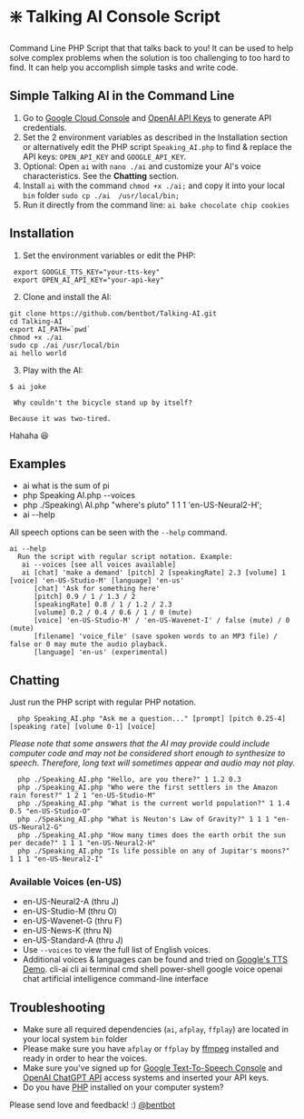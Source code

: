 # :sparkle: Talking AI Console Script

Command Line PHP Script that that talks back to you! It can be used to help solve complex problems when the solution is too challenging to too hard to find. It can help you accomplish simple tasks and write code. 

## Simple Talking AI in the Command Line
 1. Go to [Google Cloud Console](https://console.cloud.google.com/) and [OpenAI API 
Keys](https://platform.openai.com/account/api-keys) to generate API credentials.
 2. Set the 2 environment variables as described in the Installation section or alternatively edit the PHP script 
`Speaking_AI.php` to find & replace the API keys: `OPEN_API_KEY` and `GOOGLE_API_KEY`.
 3. Optional: Open `ai` with `nano ./ai` and customize your AI's voice characteristics. See the **Chatting** section.
 4. Install `ai` with the command `chmod +x ./ai;` and copy it into your local `bin` folder `sudo cp ./ai 
/usr/local/bin;` 
 5. Run it directly from the command line: `ai bake chocolate chip cookies`

## Installation

1. Set the environment variables or edit the PHP:
 ```
  export GOOGLE_TTS_KEY="your-tts-key"
  export OPEN_AI_API_KEY="your-api-key"
 ```
2. Clone and install the AI:
 ```
git clone https://github.com/bentbot/Talking-AI.git
cd Talking-AI
export AI_PATH=`pwd`
chmod +x ./ai
sudo cp ./ai /usr/local/bin
ai hello world
 ```
3. Play with the AI:
 ```
$ ai joke

  Why couldn't the bicycle stand up by itself? 

 Because it was two-tired.
 
 ```
Hahaha :laughing:

## Examples

 - ai what is the sum of pi
 - php Speaking AI.php --voices
 - php ./Speaking\ AI.php "where's pluto" 1 1 1 'en-US-Neural2-H';
 - ai --help

All speech options can be seen with the `--help` command.
```
ai --help
  Run the script with regular script notation. Example:
   ai --voices [see all voices available]
   ai [chat] 'make a demand' [pitch] 2 [speakingRate] 2.3 [volume] 1 [voice] 'en-US-Studio-M' [language] 'en-us'
      [chat] 'Ask for something here' 
      [pitch] 0.9 / 1 / 1.3 / 2
      [speakingRate] 0.8 / 1 / 1.2 / 2.3
      [volume] 0.2 / 0.4 / 0.6 / 1 / 0 (mute)
      [voice] 'en-US-Studio-M' / 'en-US-Wavenet-I' / false (mute) / 0 (mute)
      [filename] 'voice_file' (save spoken words to an MP3 file) / false or 0 may mute the audio playback.
      [language] 'en-us' (experimental)
```

## Chatting

Just run the PHP script with regular PHP notation.

      php Speaking_AI.php "Ask me a question..." [prompt] [pitch 0.25-4] [speaking rate] [volume 0-1] [voice] 

*Please note that some answers that the AI may provide could include computer code and may not be considered short 
enough to synthesize to speech. Therefore, long text will sometimes appear and audio may not play.*

      php ./Speaking_AI.php "Hello, are you there?" 1 1.2 0.3
      php ./Speaking_AI.php "Who were the first settlers in the Amazon rain forest?" 1 2 1 "en-US-Studio-M"
      php ./Speaking_AI.php "What is the current world population?" 1 1.4 0.5 "en-US-Studio-O"
      php ./Speaking_AI.php "What is Neuton's Law of Gravity?" 1 1 1 "en-US-Neural2-G"
      php ./Speaking_AI.php "How many times does the earth orbit the sun per decade?" 1 1 1 "en-US-Neural2-H"
      php ./Speaking_AI.php "Is life possible on any of Jupitar's moons?" 1 1 1 "en-US-Neural2-I"

### Available Voices (en-US)
 - en-US-Neural2-A (thru J)
 - en-US-Studio-M (thru O)
 - en-US-Wavenet-G (thru F)
 - en-US-News-K (thru N)
 - en-US-Standard-A (thru J)
 - Use `--voices` to view the full list of English voices.
 - Additional voices & languages can be found and tried on [Google's TTS 
Demo](https://cloud.google.com/text-to-speech).
cli-ai cli ai terminal cmd shell power-shell google voice openai chat artificial intelligence command-line interface

## Troubleshooting
 - Make sure all required dependencies (`ai`, `afplay`, `ffplay`) are located in your local system `bin` folder
 - Please make sure you have `afplay` or `ffplay` by [ffmpeg](https://ffmpeg.org/download.html) installed and ready 
in order to hear the voices.
 - Make sure you've signed up for [Google Text-To-Speech Console](https://console.cloud.google.com/) and [OpenAI 
ChatGPT API](https://platform.openai.com/account/api-keys) access systems and inserted your API keys.
 - Do you have [PHP](https://www.google.com/search?q=php+download+and+install) installed on your computer system?

Please send love and feedback! :) [@bentbot](http://liamhogan.ca)
